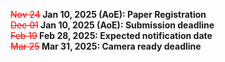 <span style="font-weight: bold;"><s style="color: red; font-weight: normal;">Nov 24</s> Jan 10, 2025 (AoE): Paper Registration</span><br/>
<span style="font-weight: bold;"><s style="color: red; font-weight: normal;">Dec 01</s> Jan 10, 2025 (AoE): Submission deadline</span><br/>
<span style="font-weight: bold;"><s style="color: red; font-weight: normal;">Feb 19</s> Feb 28, 2025: Expected notification date</span><br/>
<span style="font-weight: bold;"><s style="color: red; font-weight: normal;">Mar 25</s> Mar 31, 2025: Camera ready deadline</span><br/>

